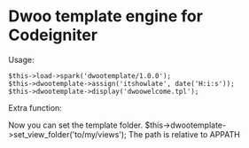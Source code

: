 Dwoo template engine for Codeigniter
============

Usage:

	$this->load->spark('dwootemplate/1.0.0');
	$this->dwootemplate->assign('itshowlate', date('H:i:s'));
	$this->dwootemplate->display('dwoowelcome.tpl');

Extra function:

Now you can set the template folder.
	$this->dwootemplate->set_view_folder('to/my/views');
The path is relative to APPATH